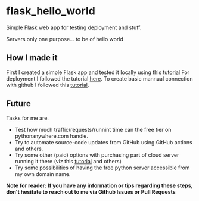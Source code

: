 # flask_hello_world
Simple Flask web app for testing deployment and stuff.

Servers only one purpose... to be of hello world

## How I made it

First I created a simple Flask app and tested it locally using this [tutorial]()
For deployment I followed the tutorial [here](https://youtu.be/6p7GBfHgJq8).
To create basic mannual connection with github I followed this [tutorial](https://youtu.be/4sTZN15J33A).

## Future

Tasks for me are.
- Test how much traffic/requests/runnint time can the free tier on pythonanywhere.com handle.
- Try to automate source-code updates from GitHub using GitHub actions and others.
- Try some other (paid) options with purchasing part of cloud server running it there (viz this [tutorial](https://youtu.be/vfZgHX5ttsY) and others)
- Try some possibilities of having the free python server accessible from my own domain name.
  
**Note for reader: If you have any information or tips regarding these steps, don't hesitate to reach out to me via Github Issues or Pull Requests**



